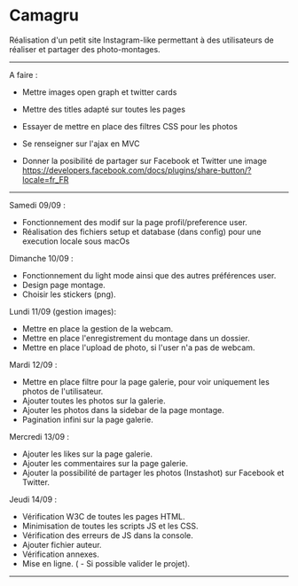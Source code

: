 ﻿# Camagru
Réalisation d'un petit site Instagram-like permettant à des utilisateurs de réaliser et partager des photo-montages.

<hr>

A faire :

 - Mettre images open graph et twitter cards
 - Mettre des titles adapté sur toutes les pages
 - Essayer de mettre en place des filtres CSS pour les photos

 - Se renseigner sur l'ajax en MVC

 - Donner la posibilité de partager sur Facebook et Twitter une image
https://developers.facebook.com/docs/plugins/share-button/?locale=fr_FR

<hr>

Samedi 09/09 :

 - Fonctionnement des modif sur la page profil/preference user.
 - Réalisation des fichiers setup et database (dans config) pour une execution locale sous macOs

Dimanche 10/09 :

 - Fonctionnement du light mode ainsi que des autres préférences user.
 - Design page montage.
 - Choisir les stickers (png).

Lundi 11/09 (gestion images):

 - Mettre en place la gestion de la webcam.
 - Mettre en place l'enregistrement du montage dans un dossier.
 - Mettre en place l'upload de photo, si l'user n'a pas de webcam.

Mardi 12/09 :

 - Mettre en place filtre pour la page galerie, pour voir uniquement les photos de l'utilisateur.
 - Ajouter toutes les photos sur la galerie.
 - Ajouter les photos dans la sidebar de la page montage.
 - Pagination infini sur la page galerie.

Mercredi 13/09 :

 - Ajouter les likes sur la page galerie.
 - Ajouter les commentaires sur la page galerie.
 - Ajouter la possibilité de partager les photos (Instashot) sur Facebook et Twitter.

Jeudi 14/09 :

 - Vérification W3C de toutes les pages HTML.
 - Minimisation de toutes les scripts JS et les CSS.
 - Vérification des erreurs de JS dans la console.
 - Ajouter fichier auteur.
 - Vérification annexes.
 - Mise en ligne.
( - Si possible valider le projet).

<hr>